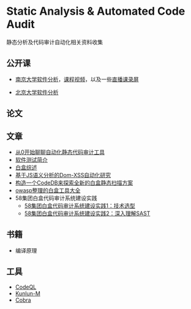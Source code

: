 # Static Analysis & Automated Code Audit
静态分析及代码审计自动化相关资料收集

## 公开课
- [南京大学软件分析](https://pascal-group.bitbucket.io/teaching.html)，[课程视频](https://zhuanlan.zhihu.com/p/110050716)，以及一些[直播课录屏](https://space.bilibili.com/238948858/)

- [北京大学软件分析](https://xiongyingfei.github.io/SA/2020/main.htm)


## 论文


## 文章
- [从0开始聊聊自动化静态代码审计工具](https://lorexxar.cn/2020/09/21/whiteboxaudit/)
- [软件测试简介](https://github.com/RangerNJU/Static-Program-Analysis-Book)
- [白盒综述](https://forum.90sec.com/t/topic/1087)
- [基于JS语义分析的Dom-XSS自动化研究](https://mp.weixin.qq.com/s/PWVJSd6nrKt6ErnIHIPRzA)
- [构造一个CodeDB来探索全新的白盒静态扫描方案](https://lorexxar.cn/2020/10/30/whitebox-2/)
- [owasp整理的白盒工具大全](https://owasp.org/www-community/Source_Code_Analysis_Tools)
- 58集团白盒代码审计系统建设实践
  - [58集团白盒代码审计系统建设实践1：技术选型](https://xz.aliyun.com/t/9335)
  - [58集团白盒代码审计系统建设实践2：深入理解SAST](https://xz.aliyun.com/t/9429)

## 书籍
- 编译原理

## 工具
- [CodeQL](https://codeql.github.com/docs/)
- [Kunlun-M](https://github.com/LoRexxar/Kunlun-M)
- [Cobra](https://github.com/FeeiCN/Cobra)

